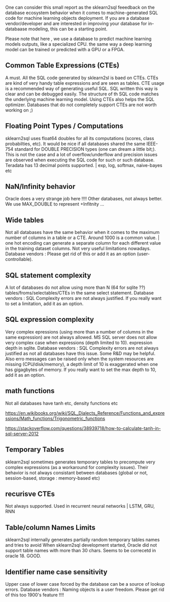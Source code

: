
One can consider this small report as the sklearn2sql feeedback on the database ecosystem behavior when it comes to machine-generated SQL code for machine learning objects deployment. If you are a database vendor/developer and are interested in improving your database for in-databaase modeling, this can be a starting point.

Please note that here , we use a database to predict machine learning models outputs, like a specialized CPU. the same way a deep learning model can be trained or predicted with a GPU or a FPGA.

## Common Table Expressions (CTEs)

A must. All the SQL code generated by sklearn2sl is baed on CTEs. CTEs are kind of very handy table expressions and are seen as tables. CTE usage is a recommended way of generating useful SQL. SQL written this way is clear and can be debugged easily. The structure of th SQL code matches the underlying machine learning model. Using CTEs also helps the SQL optimizer. Databases that do not completely support CTEs are not worth working on ;)

## Floating Point Types / Computations

sklearn2sql uses float64 doubles for all its computations (scores, class probabilties, etc). It would be nice if all databases shared the same IEEE-754 standard for DOUBLE PRECISION types (one can dream a little bit;). This is not the case and a lot of overflow/underflow and precision issues are observed when executing the SQL code for such or such database. Teradata has 13 decimal points supported. | exp, log, softmax, naive-bayes etc

## NaN/Infinity behavior
Oracle does a very strange job here !!!! Other databases, not always better. We use MAX_DOUBLE to represent +Infitnity ...

## Wide tables

Not all databases have the same behavior when it comes to the maximum number of columns in a table or a CTE. Around 1000 is a common value. | one hot encoding can generate a separate column for each different value in the training dataset columns. Not very useful limitations nowadays. Database vendors : Please get rid of this or add it as an option (user-controllable).

## SQL statement complexity

A lot of databases do not allow using more than N (64 for sqlite ??) tables/froms/selectables/CTEs in the same select statement.
Database vendors : SQL Complexity errors are not always justified. If you really want to set a limitation, add it as an option.

## SQL expression complexity

Very complex epressions (using more than a number of columns in the same expression) are not always allowed. MS SQL server does not allow very complex case when expressions (depth limited to 10). expression depth in sqlite.
Database vendors : SQL Complexity errors are not always justified as not all databases have this issue. Some R&D may be helpful. Also erro messages can be raised only when the system resources are missing (CPU/disk/memory), a depth limit of 10 is exaggerated when one has gigagbytes of memory. If you really want to set the max depth to 10, add it as an option.

## math functions

Not all databases have tanh etc, density functions etc

https://en.wikibooks.org/wiki/SQL_Dialects_Reference/Functions_and_expressions/Math_functions/Trigonometric_functions

https://stackoverflow.com/questions/38939718/how-to-calculate-tanh-in-sql-server-2012

## Temporary Tables

sklearn2sql sometimes generates temporary tables to precompute very complex expressions (as a workaround for complexity issues).
Their behavior is not always consistant between databases (global or not, session-based, storage : memory-based  etc)

## recurisve CTEs

Not always supported. Used in recurrent neural networks | LSTM, GRU, RNN

## Table/column Names Limits

sklearn2sql internally generates partially random temporary tables names and tries to avoid 
When sklearn2sql development started, Oracle did not support table names with more than 30 chars. Seems to be correcetd in oracle 18. GOOD.

## Identifier name case sensitivity

Upper case of lower case forced by the database can be a source of lookup errors.
Database vendors : Naming objects is a user freedom. Please get rid of this too 1900's feature !!!!


